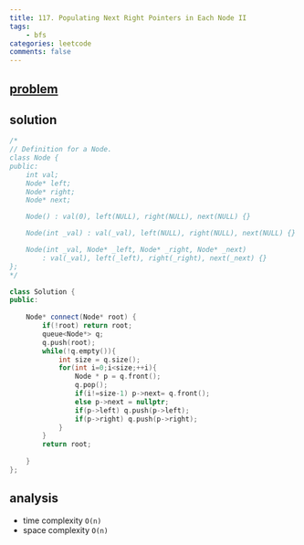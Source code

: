 ```yaml
---
title: 117. Populating Next Right Pointers in Each Node II
tags:  
    - bfs
categories: leetcode
comments: false
---
```


## [problem](https://leetcode.com/problems/populating-next-right-pointers-in-each-node-ii/)

## solution
```c++
/*
// Definition for a Node.
class Node {
public:
    int val;
    Node* left;
    Node* right;
    Node* next;

    Node() : val(0), left(NULL), right(NULL), next(NULL) {}

    Node(int _val) : val(_val), left(NULL), right(NULL), next(NULL) {}

    Node(int _val, Node* _left, Node* _right, Node* _next)
        : val(_val), left(_left), right(_right), next(_next) {}
};
*/

class Solution {
public:
    
    Node* connect(Node* root) {
        if(!root) return root;
        queue<Node*> q;
        q.push(root);
        while(!q.empty()){
            int size = q.size();
            for(int i=0;i<size;++i){
                Node * p = q.front();
                q.pop();
                if(i!=size-1) p->next= q.front();
                else p->next = nullptr;
                if(p->left) q.push(p->left);
                if(p->right) q.push(p->right);
            }
        }
        return root;
        
    }
};
```

## analysis
- time complexity `O(n)`
- space complexity `O(n)`